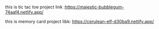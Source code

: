 this is tic tac toe project link
:https://majestic-bubblegum-74aaf4.netlify.app/

this is memory card project libk:
https://cerulean-elf-d30ba9.netlify.app/

